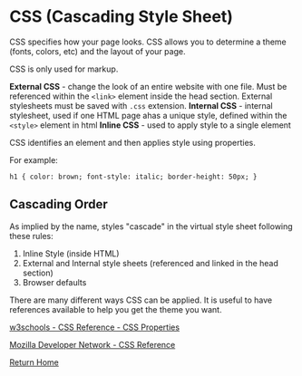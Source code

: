 # CSS (Cascading Style Sheet)

CSS specifies how your page looks. CSS allows you to determine a theme (fonts, colors, etc) and the layout of your page.

CSS is only used for markup.

**External CSS** - change the look of an entire website with one file. Must be referenced within the `<link>` element inside the head section. External stylesheets must be saved with `.css` extension. 
**Internal CSS** - internal stylesheet, used if one HTML page ahas a unique style, defined within the `<style>` element in html
**Inline CSS** - used to apply style to a single element

CSS identifies an element and then applies style using properties.

For example:

`h1 {
    color: brown;
    font-style: italic;
    border-height: 50px;
}`

## Cascading Order

As implied by the name,  styles "cascade" in the virtual style sheet following these rules:

1. Inline Style (inside HTML)
2. External and Internal style sheets (referenced and linked in the head section)
3. Browser defaults

There are many different ways CSS can be applied. It is useful to have references available to help you get the theme you want. 

[w3schools - CSS Reference -  CSS Properties](https://www.w3schools.com/cssref/default.asp)

[Mozilla Developer Network - CSS Reference](https://developer.mozilla.org/en-US/docs/Web/CSS/Reference)

[Return Home](README.md)